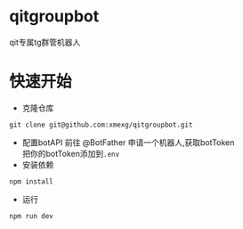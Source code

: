 # qitgroupbot
qit专属tg群管机器人

# 快速开始
- 克隆仓库
```
git clone git@github.com:xmexg/qitgroupbot.git
```
- 配置botAPI
前往 @BotFather 申请一个机器人,获取botToken  
把你的botToken添加到`.env`
- 安装依赖
```
npm install
```
- 运行
```
npm run dev
```
